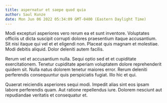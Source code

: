 ```yaml
---
title: aspernatur et saepe quod quia
author: Saul Kunze
date: Mon Jun 06 2022 05:34:09 GMT-0400 (Eastern Daylight Time)
---
```

Modi excepturi asperiores vero rerum ea et sunt inventore. Voluptates officiis ut dicta suscipit corrupti dolores praesentium itaque accusantium. Sit nisi itaque qui vel et et eligendi non. Placeat quis magnam et molestiae. Modi debitis aliquid. Dolor deleniti autem facilis.

 Rerum vel et accusantium nulla. Sequi optio sed et et cupiditate exercitationem. Tenetur cupiditate aperiam voluptatem dolore reprehenderit quidem sit. Nulla natus dolorem tenetur maiores error. Rerum deleniti perferendis consequuntur quis perspiciatis fugiat. Illo hic et qui.

 Quaerat reiciendis asperiores sequi modi. Impedit alias sint eos ipsam labore perferendis quam. Aut ratione repellendus iure. Dolorem nesciunt aut repudiandae veritatis et consequatur et.